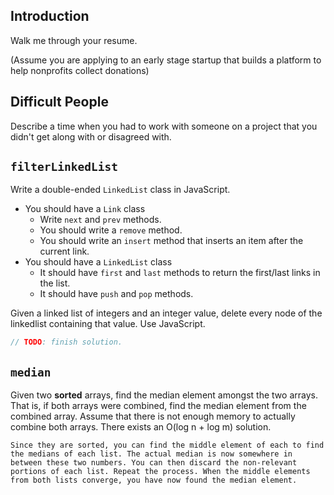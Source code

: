 ## Introduction 

Walk me through your resume.

(Assume you are applying to an early stage startup that builds a platform to help nonprofits collect donations)

## Difficult People

Describe a time when you had to work with someone on a project that you didn't get along with or disagreed with.

## `filterLinkedList`

Write a double-ended `LinkedList` class in JavaScript.

* You should have a `Link` class
    * Write `next` and `prev` methods.
    * You should write a `remove` method.
    * You should write an `insert` method that inserts an item after
      the current link.
* You should have a `LinkedList` class
    * It should have `first` and `last` methods to return the
      first/last links in the list.
    * It should have `push` and `pop` methods.

Given a linked list of integers and an integer value, delete every
node of the linkedlist containing that value. Use JavaScript.

```js
// TODO: finish solution.
```

## `median`

Given two **sorted** arrays, find the median element amongst the two
arrays. That is, if both arrays were combined, find the median element
from the combined array. Assume that there is not enough memory to
actually combine both arrays. There exists an O(log n + log m)
solution.

```
Since they are sorted, you can find the middle element of each to find
the medians of each list. The actual median is now somewhere in
between these two numbers. You can then discard the non-relevant
portions of each list. Repeat the process. When the middle elements
from both lists converge, you have now found the median element.
```
